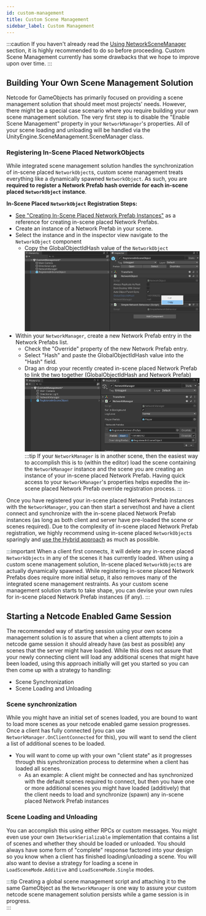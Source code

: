 ```yaml
---
id: custom-management
title: Custom Scene Management
sidebar_label: Custom Management
---
```


:::caution
If you haven't already read the [Using NetworkSceneManager](using-networkscenemanager.md) section, it is highly recommended to do so before proceeding.
Custom Scene Management currently has some drawbacks that we hope to improve upon over time.
:::

## Building Your Own Scene Management Solution
Netcode for GameObjects has primarily focused on providing a scene management solution that should meet most projects' needs. However, there might be a special case scenario where you require building your own scene management solution. The very first step is to disable the "Enable Scene Management" property in your `NetworkManager`'s properties. All of your scene loading and unloading will be handled via the UnityEngine.SceneManagement.SceneManager class.  

### Registering In-Scene Placed NetworkObjects
While integrated scene management solution handles the synchronization of in-scene placed `NetworkObject`s, custom scene management treats everything like a dynamically spawned `NetworkObject`.  As such, you are **required to register a Network Prefab hash override for each in-scene placed `NetworkObject` instance**.

**In-Scene Placed `NetworkObject` Registration Steps:**
- [See "Creating In-Scene Placed Network Prefab Instances"](inscene-placed-networkobjects#creating-in-scene-placed-network-prefab-instances) as a reference for creating in-scene placed Network Prefabs.
- Create an instance of a Network Prefab in your scene.
- Select the instance and in the inspector view navigate to the `NetworkObject` component
  - Copy the GlobalObjectIdHash value of the `NetworkObject`
  ![image](images/CustomManagementGlobalObjectIdHash.png)
- Within your `NetworkManager`, create a new Network Prefab entry in the Network Prefabs list.
  - Check the "Override" property of the new Network Prefab entry.
  - Select "Hash" and paste the GlobalObjectIdHash value into the "Hash" field.
  - Drag an drop your recently created in-scene placed Network Prefab to link the two together (GlobalObjectIdHash and Network Prefab)
  ![image](images/CustomManagementRegister.png)
:::tip
If your `NetworkManager` is in another scene, then the easiest way to accomplish this is to (within the editor) load the scene containing the `NetworkManager` instance and the scene you are creating an instance of your in-scene placed Network Prefab.  Having quick access to your `NetworkManager`'s properties helps expedite the in-scene placed Network Prefab override registration process.
:::

Once you have registered your in-scene placed Network Prefab instances with the `NetworkManager`, you can then start a server/host and have a client connect and synchronize with the in-scene placed Network Prefab instances (as long as both client and server have pre-loaded the scene or scenes required).  Due to the complexity of in-scene placed Network Prefab registration, we highly recommend using in-scene placed `NetworkObject`s sparingly and [use the Hybrid approach](inscene-placed-networkobjects#a-hybrid-approach-example) as much as possible. 

:::important
When a client first connects, it will delete any in-scene placed `NetworkObjects` in any of the scenes it has currently loaded.  When using a custom scene management solution, In-scene placed `NetworkObject`s are actually dynamically spawned.  While registering in-scene placed Network Prefabs does require more initial setup, it also removes many of the integrated scene management restraints.  As your custom scene management solution starts to take shape, you can devise your own rules for in-scene placed Network Prefab instances (if any).
:::

## Starting a Netcode Enabled Game Session
The recommended way of starting session using your own scene management solution is to assure that when a client attempts to join a netcode game session it should already have (as best as possible) any scenes that the server might have loaded.  While this does not assure that your newly connecting client will load any additional scenes that might have been loaded, using this approach initially will get you started so you can then come up with a strategy to handling:
- Scene Synchronization
- Scene Loading and Unloading

### Scene synchronization
 While you might have an initial set of scenes loaded, you are bound to want to load more scenes as your netcode enabled game session progresses.  Once a client has fully connected (you can use `NetworkManager.OnClientConnected` for this), you will want to send the client a list of additional scenes to be loaded.
  - You will want to come up with your own "client state" as it progresses through this synchronization process to determine when a client has loaded all scenes.  
    - As an example:  A client might be connected and has synchronized with the default scenes required to connect, but then you have one or more additional scenes you might have loaded (additively) that the client needs to load and synchronize (spawn) any in-scene placed Network Prefab instances 

### Scene Loading and Unloading
You can accomplish this using either RPCs or custom messages. You might even use your own `INetworkSerializable` implementation that contains a list of scenes and whether they should be loaded or unloaded.  You should always have some form of "complete" response factored into your design so you know when a client has finished loading/unloading a scene. You will also want to devise a strategy for loading a scene in `LoadSceneMode.Additive` and `LoadSceneMode.Single` modes.  

:::tip
Creating a global scene management script and attaching it to the same GameObject as the `NetworkManager` is one way to assure your custom netcode scene management solution persists while a game session is in progress.  
:::










